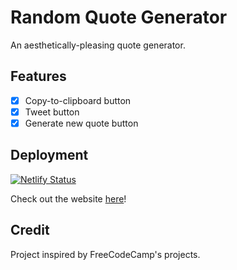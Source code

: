 # Random Quote Generator

An aesthetically-pleasing quote generator.

## Features
- [x] Copy-to-clipboard button
- [x] Tweet button
- [x] Generate new quote button

## Deployment

[![Netlify Status](https://api.netlify.com/api/v1/badges/b477eb7e-7675-47b4-9fa9-5bd5f9e2d448/deploy-status)](https://app.netlify.com/sites/ajoyful-random-quote-generator/deploys)

Check out the website [here](https://ajoyful-random-quote-generator.netlify.app/)!

## Credit

Project inspired by FreeCodeCamp's projects.
